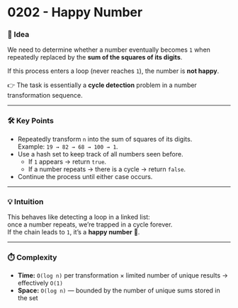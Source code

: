 # 0202 - Happy Number

### 🧠 Idea  
We need to determine whether a number eventually becomes `1` when repeatedly replaced by the **sum of the squares of its digits**.  

If this process enters a loop (never reaches `1`), the number is **not happy**.  

👉 The task is essentially a **cycle detection** problem in a number transformation sequence.

---

### 🛠️ Key Points  
- Repeatedly transform `n` into the sum of squares of its digits.  
  Example: `19 → 82 → 68 → 100 → 1`.  
- Use a hash set to keep track of all numbers seen before.  
  - If `1` appears → return `true`.  
  - If a number repeats → there is a cycle → return `false`.  
- Continue the process until either case occurs.

---

### 💡 Intuition  
This behaves like detecting a loop in a linked list:  
once a number repeats, we’re trapped in a cycle forever.  
If the chain leads to `1`, it’s a **happy number** 🎉.  

---

### ⏱️ Complexity  
- **Time:** `O(log n)` per transformation × limited number of unique results → effectively `O(1)`  
- **Space:** `O(log n)` — bounded by the number of unique sums stored in the set  
